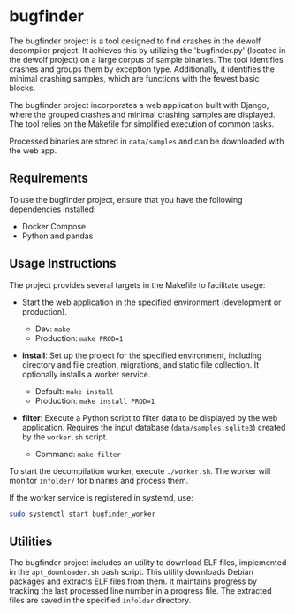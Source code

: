 # bugfinder

The bugfinder project is a tool designed to find crashes in the dewolf decompiler project.
It achieves this by utilizing the 'bugfinder.py' (located in the dewolf project) on a large corpus of sample binaries.
The tool identifies crashes and groups them by exception type. Additionally, it identifies the minimal crashing samples, which are functions with the fewest basic blocks.

The bugfinder project incorporates a web application built with Django, where the grouped crashes and minimal crashing samples are displayed.
The tool relies on the Makefile for simplified execution of common tasks.

Processed binaries are stored in `data/samples` and can be downloaded with the web app.


## Requirements

To use the bugfinder project, ensure that you have the following dependencies installed:

- Docker Compose
- Python and pandas

## Usage Instructions

The project provides several targets in the Makefile to facilitate usage:

- Start the web application in the specified environment (development or production).
  - Dev: `make`
  - Production: `make PROD=1`

- **install**: Set up the project for the specified environment, including directory and file creation, migrations, and static file collection. It optionally installs a worker service.
  - Default: `make install`
  - Production: `make install PROD=1`

- **filter**: Execute a Python script to filter data to be displayed by the web application. Requires the input database (`data/samples.sqlite3`) created by the `worker.sh` script.
  - Command: `make filter`

To start the decompilation worker, execute `./worker.sh`. The worker will monitor `infolder/` for binaries and process them.

If the worker service is registered in systemd, use:

```bash
sudo systemctl start bugfinder_worker
```

## Utilities

The bugfinder project includes an utility to download ELF files, implemented in the `apt_downloader.sh` bash script. This utility downloads Debian packages and extracts ELF files from them.
It maintains progress by tracking the last processed line number in a progress file. The extracted files are saved in the specified `infolder` directory.
